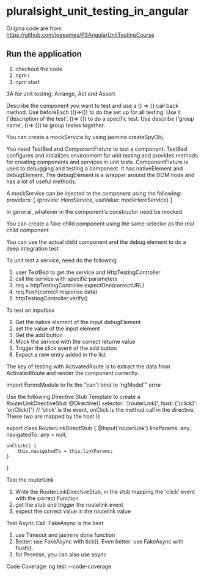 # pluralsight_unit_testing_in_angular
Origina code are from https://github.com/joeeames/PSAngularUnitTestingCourse

## Run the application
1. checkout the code
2. npm i
3. npm start



3A for unit testing: Arrange, Act and Assert

Describe the component you want to test and use a () => {} call back method.
Use beforeEach (()=>{}) to do the set up for all testing.
Use it ('description of the test', ()=> {}) to do a specific test. 
Use describe ('group name', ()=> {}) to group testes together. 

You can create a mockService by using jasmine.createSpyObj.

You need TestBed and ComponentFixture to test a component.
TestBed configures and initializes environment for unit testing and provides methods for creating components and services in unit tests.
ComponentFixture is used to debugging and testing a component. It has nativeElement and debugElement. The debugElement is a wrapper around the DOM node and has a lot of useful methods.

A mockService can be injected to the component using the following:
providers: [
    {provide: HeroService, useValue: mockHeroService}
]

In general, whatever in the component's constructor need be mocked

You can create a fake child component using the same selector as the real child component

You can use the actual child component and the debug element to do a deep integration test

To unit test a service, need do the following
1) user TestBed to get the service and HttpTestingController
2) call the service with specific parameters
3) req = httpTestingController.expectOne(correctURL)
4) req.flush(correct response data)
5) httpTestingController.verify()

To test an inputbox
1) Get the native element of the input debugElement
2) set the value of the input element
3) Get the add button
4) Mock the service with the correct returne value
5) Trigger the click event of the add button
6) Expect a new entry added in the list 

The key of testing with ActivatedRoute is to extract the data from ActivatedRoute and render the component correctly. 

import FormsModule to fix the "can't bind to 'ngModel'" error

Use the following Directive Stub Template to create a RouterLinkDirectiveStub
@Directive({
    selector: '[routerLink]',
    host: {'(click)': 'onClick()'}
    // 'click' is the event, onClick is the method call in the directive. These two are mapped by the host
})

export class RouterLinkDirectStub {
    @Input('routerLink') linkParams: any;
    navigatedTo: any = null;

    onClick() {
        this.navigatedTo = this.linkParams;
    }
}

Test the routerLink
1) Write the RouterLinkDirectiveStub, in the stub mapping the 'click' event with the correct Function
2) get the stub and trigger the routelink event
3) expect the correct value in the routelink value

Test Async Call: FakeAsync is the best
1) use Timeout and jasmine done function
2) Better: use FakeAsync with tick(). Even better: use FakeAsync with flush(). 
3) for Promise, you can also use async 

Code Coverage: ng test --code-coverage
